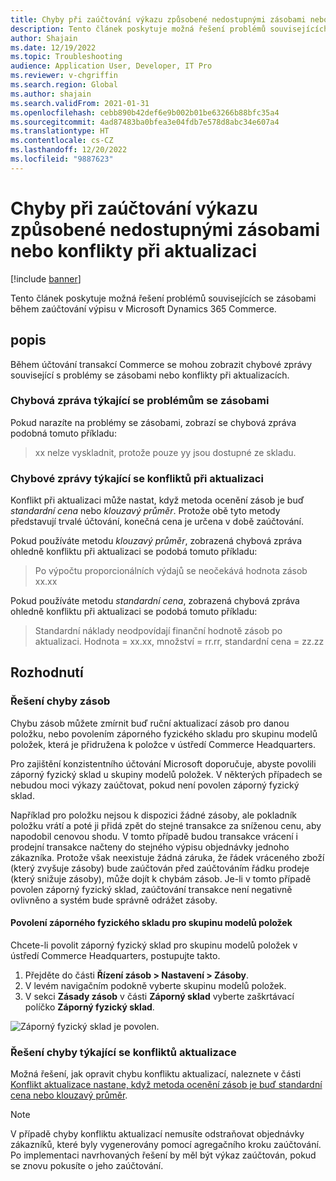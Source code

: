 ```yaml
---
title: Chyby při zaúčtování výkazu způsobené nedostupnými zásobami nebo konflikty při aktualizaci
description: Tento článek poskytuje možná řešení problémů souvisejících se zásobami během zaúčtování výpisu v Microsoft Dynamics 365 Commerce.
author: Shajain
ms.date: 12/19/2022
ms.topic: Troubleshooting
audience: Application User, Developer, IT Pro
ms.reviewer: v-chgriffin
ms.search.region: Global
ms.author: shajain
ms.search.validFrom: 2021-01-31
ms.openlocfilehash: cebb890b42def6e9b002b01be63266b88bfc35a4
ms.sourcegitcommit: 4ad87483ba0bfea3e04fdb7e578d8abc34e607a4
ms.translationtype: HT
ms.contentlocale: cs-CZ
ms.lasthandoff: 12/20/2022
ms.locfileid: "9887623"
---
```

# <a name="statement-posting-errors-due-to-unavailable-inventory-or-update-conflicts"></a>Chyby při zaúčtování výkazu způsobené nedostupnými zásobami nebo konflikty při aktualizaci

[!include [banner](../../includes/banner.md)]

Tento článek poskytuje možná řešení problémů souvisejících se zásobami během zaúčtování výpisu v Microsoft Dynamics 365 Commerce.

## <a name="description"></a>popis

Během účtování transakcí Commerce se mohou zobrazit chybové zprávy související s problémy se zásobami nebo konflikty při aktualizacích.

### <a name="inventory-issues-error-message"></a>Chybová zpráva týkající se problémům se zásobami

Pokud narazíte na problémy se zásobami, zobrazí se chybová zpráva podobná tomuto příkladu:

> xx nelze vyskladnit, protože pouze yy jsou dostupné ze skladu.

### <a name="update-conflict-error-messages"></a>Chybové zprávy týkající se konfliktů při aktualizaci

Konflikt při aktualizaci může nastat, když metoda ocenění zásob je buď *standardní cena* nebo *klouzavý průměr*. Protože obě tyto metody představují trvalé účtování, konečná cena je určena v době zaúčtování.

Pokud používáte metodu *klouzavý průměr*, zobrazená chybová zpráva ohledně konfliktu při aktualizaci se podobá tomuto příkladu:

> Po výpočtu proporcionálních výdajů se neočekává hodnota zásob xx.xx

Pokud používáte metodu *standardní cena*, zobrazená chybová zpráva ohledně konfliktu při aktualizaci se podobá tomuto příkladu:

> Standardní náklady neodpovídají finanční hodnotě zásob po aktualizaci. Hodnota = xx.xx, množství = rr.rr, standardní cena = zz.zz

## <a name="resolutions"></a>Rozhodnutí

### <a name="workaround-for-the-inventory-error"></a>Řešení chyby zásob

Chybu zásob můžete zmírnit buď ruční aktualizací zásob pro danou položku, nebo povolením záporného fyzického skladu pro skupinu modelů položek, která je přidružena k položce v ústředí Commerce Headquarters.

Pro zajištění konzistentního účtování Microsoft doporučuje, abyste povolili záporný fyzický sklad u skupiny modelů položek. V některých případech se nebudou moci výkazy zaúčtovat, pokud není povolen záporný fyzický sklad.

Například pro položku nejsou k dispozici žádné zásoby, ale pokladník položku vrátí a poté ji přidá zpět do stejné transakce za sníženou cenu, aby napodobil cenovou shodu. V tomto případě budou transakce vrácení i prodejní transakce načteny do stejného výpisu objednávky jednoho zákazníka. Protože však neexistuje žádná záruka, že řádek vráceného zboží (který zvyšuje zásoby) bude zaúčtován před zaúčtováním řádku prodeje (který snižuje zásoby), může dojít k chybám zásob. Je-li v tomto případě povolen záporný fyzický sklad, zaúčtování transakce není negativně ovlivněno a systém bude správně odrážet zásoby.

#### <a name="enable-negative-physical-inventory-for-an-item-model-group"></a>Povolení záporného fyzického skladu pro skupinu modelů položek

Chcete-li povolit záporný fyzický sklad pro skupinu modelů položek v ústředí Commerce Headquarters, postupujte takto.

1. Přejděte do části **Řízení zásob \> Nastavení \> Zásoby**.
1. V levém navigačním podokně vyberte skupinu modelů položek.
1. V sekci **Zásady zásob** v části **Záporný sklad** vyberte zaškrtávací políčko **Záporný fyzický sklad**.

![Záporný fyzický sklad je povolen.](./media/Physical_Negative_Inventory.png)

### <a name="workaround-for-the-update-conflict-error"></a>Řešení chyby týkající se konfliktů aktualizace

Možná řešení, jak opravit chybu konfliktu aktualizací, naleznete v části [Konflikt aktualizace nastane, když metoda ocenění zásob je buď standardní cena nebo klouzavý průměr](/troubleshoot/dynamics-365/supply-chain/costing/update-conflict-standard-cost-moving-average-inventory-valuation).

> [!NOTE]
> V případě chyby konfliktu aktualizací nemusíte odstraňovat objednávky zákazníků, které byly vygenerovány pomocí agregačního kroku zaúčtování. Po implementaci navrhovaných řešení by měl být výkaz zaúčtován, pokud se znovu pokusíte o jeho zaúčtování.
